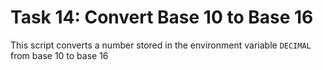# Task 14: Convert Base 10 to Base 16
This script converts a number stored in the environment variable `DECIMAL` from base 10 to base 16
